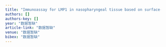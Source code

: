 ```yaml
---
title: "Immunoassay for LMP1 in nasopharyngeal tissue based on surface-enhanced Raman scattering"
authors: []
authors-key: []
year: "数据暂缺"
article-link: "数据暂缺"
venue: "数据暂缺"
bibex: "数据暂缺"
---
```

